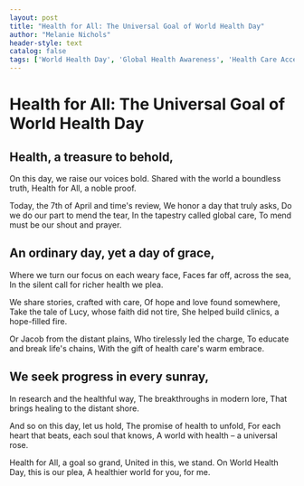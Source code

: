 ```yaml
---
layout: post
title: "Health for All: The Universal Goal of World Health Day"
author: "Melanie Nichols"
header-style: text
catalog: false
tags: ['World Health Day', 'Global Health Awareness', 'Health Care Access', 'Medical Innovations', 'Healthier Living', 'Increased Longevity']
---
```



# Health for All: The Universal Goal of World Health Day

## Health, a treasure to behold, 
On this day, we raise our voices bold. 
Shared with the world a boundless truth, 
Health for All, a noble proof.

Today, the 7th of April and time's review, 
We honor a day that truly asks, 
Do we do our part to mend the tear, 
In the tapestry called global care, 
To mend must be our shout and prayer. 

## An ordinary day, yet a day of grace, 
Where we turn our focus on each weary face, 
Faces far off, across the sea, 
In the silent call for richer health we plea.

We share stories, crafted with care, 
Of hope and love found somewhere, 
Take the tale of Lucy, whose faith did not tire, 
She helped build clinics, a hope-filled fire.

Or Jacob from the distant plains, 
Who tirelessly led the charge, 
To educate and break life's chains, 
With the gift of health care's warm embrace.

## We seek progress in every sunray, 
In research and the healthful way, 
The breakthroughs in modern lore, 
That brings healing to the distant shore.

And so on this day, let us hold, 
The promise of health to unfold, 
For each heart that beats, each soul that knows, 
A world with health – a universal rose.

Health for All, a goal so grand, 
United in this, we stand.
On World Health Day, this is our plea, 
A healthier world for you, for me.

